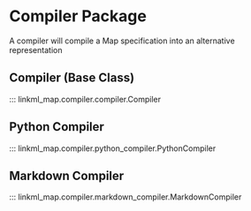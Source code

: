 # Compiler Package

A compiler will compile a Map specification into an alternative representation

## Compiler (Base Class)

::: linkml_map.compiler.compiler.Compiler

## Python Compiler

::: linkml_map.compiler.python_compiler.PythonCompiler

## Markdown Compiler

::: linkml_map.compiler.markdown_compiler.MarkdownCompiler


